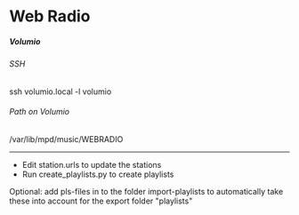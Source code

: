 # Web Radio

##### Volumio
###### SSH
ssh volumio.local -l volumio

###### Path on Volumio
/var/lib/mpd/music/WEBRADIO

-----

- Edit station.urls to update the stations
- Run create_playlists.py to create playlists

Optional: add pls-files in to the folder import-playlists to automatically take these into account for the export folder "playlists"
